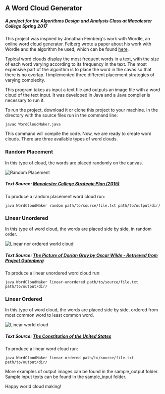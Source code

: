 
## A Word Cloud Generator
##### A project for the Algorithms Design and Analysis Class at Macalester College Spring 2017

This project was inspired by Jonathan Feinberg's work with Wordle, an online word cloud generator. Feiberg wrote a paper about his work with Wordle and the algorithm he used, which can be found [here]( http://static.mrfeinberg.com/bv_ch03.pdf).

Typical word clouds display the most frequent words in a text, with the size of each word varying according to its frequency in the text. The most expensive part of the algorithm is to place the word in the cavas so that there is no overlap. I implemented three different placement strategies of varying complexity.

This program takes as input a text file and outputs an image file with a word cloud of the text input. It was developed in Java and a Java compiler is necessary to run it.

To run the project, download it or clone this project to your machine. In the directory with the source files run in the command line:

```
javac WordCloudMaker.java
```
This command will compile the code. Now, we are ready to create word clouds. There are three available types of word clouds.



### Random Placement
In this type of cloud, the words are placed randomly on the canvas.

![Random Placement](https://s2.postimg.org/nf0k2kvt5/word_cloud_17.png)

##### Text Source: [Macalester College Strategic Plan (2015)](https://www.macalester.edu/president/wp-content/uploads/sites/15/StrategicPlanningReportFinal.pdf)


To produce a random placement word cloud run:
```
java WordCloudMaker random path/to/source/file.txt path/to/output/dir/
```

### Linear Unordered
In this type of word cloud, the words are placed side by side, in random order.

![Linear nor ordered world cloud](https://s2.postimg.org/n3j3p8f6x/word_cloud_28.png)

##### Text Source: [The Picture of Dorian Gray by Oscar Wilde - Retrieved from Project Gutenberg](https://www.gutenberg.org/ebooks/174)

To produce a linear unordered word cloud run:
```
java WordCloudMaker linear-unordered path/to/source/file.txt path/to/output/dir/
```


### Linear Ordered
In this type of word cloud, the words are placed side by side, ordered from most common word to least common word.

![Linear world cloud](https://s2.postimg.org/5q8tadc61/word_cloud_29.png)

##### Text Source: [The Constitution of the United States](http://constitutionus.com/)

To produce a linear word cloud run:
```
java WordCloudMaker linear-ordered path/to/source/file.txt path/to/output/dir/
```



More examples of output images can be found in the sample_output folder.
Sample input texts can be found in the sample_input folder.

Happy world cloud making!

